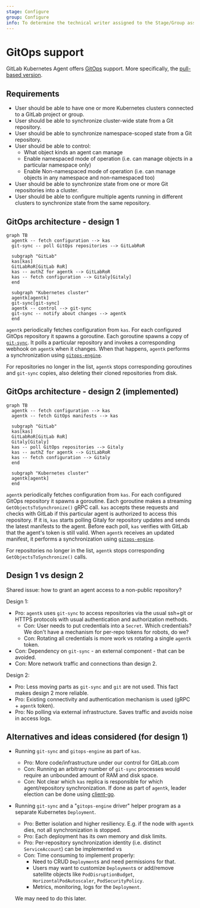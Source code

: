 ```yaml
---
stage: Configure
group: Configure
info: To determine the technical writer assigned to the Stage/Group associated with this page, see https://about.gitlab.com/handbook/engineering/ux/technical-writing/#designated-technical-writers
---
```


# GitOps support

GitLab Kubernetes Agent offers [GitOps](https://www.gitops.tech/) support. More specifically, the [pull-based version](https://www.gitops.tech/#pull-based-deployments).

## Requirements

- User should be able to have one or more Kubernetes clusters connected to a GitLab project or group.
- User should be able to synchronize cluster-wide state from a Git repository.
- User should be able to synchronize namespace-scoped state from a Git repository.
- User should be able to control:
  - What object kinds an agent can manage
  - Enable namespaced mode of operation (i.e. can manage objects in a particular namespace only)
  - Enable Non-namespaced mode of operation (i.e. can manage objects in any namespace and non-namespaced too)
- User should be able to synchronize state from one or more Git repositories into a cluster.
- User should be able to configure multiple agents running in different clusters to synchronize state from the same repository.

## GitOps architecture - design 1

```mermaid
graph TB
  agentk -- fetch configuration --> kas
  git-sync -- poll GitOps repositories --> GitLabRoR

  subgraph "GitLab"
  kas[kas]
  GitLabRoR[GitLab RoR]
  kas -- authZ for agentk --> GitLabRoR
  kas -- fetch configuration --> Gitaly[Gitaly]
  end

  subgraph "Kubernetes cluster"
  agentk[agentk]
  git-sync[git-sync]
  agentk -- control --> git-sync
  git-sync -- notify about changes --> agentk
  end
```

`agentk` periodically fetches configuration from `kas`. For each configured GitOps repository it spawns a goroutine. Each goroutine spawns a copy of [`git-sync`](https://github.com/kubernetes/git-sync). It polls a particular repository and invokes a corresponding webhook on `agentk` when it changes. When that happens, `agentk` performs a synchronization using [`gitops-engine`](https://github.com/argoproj/gitops-engine).

For repositories no longer in the list, `agentk` stops corresponding goroutines and `git-sync` copies, also deleting their cloned repositories from disk.

## GitOps architecture - design 2 (implemented)

```mermaid
graph TB
  agentk -- fetch configuration --> kas
  agentk -- fetch GitOps manifests --> kas

  subgraph "GitLab"
  kas[kas]
  GitLabRoR[GitLab RoR]
  Gitaly[Gitaly]
  kas -- poll GitOps repositories --> Gitaly
  kas -- authZ for agentk --> GitLabRoR
  kas -- fetch configuration --> Gitaly
  end

  subgraph "Kubernetes cluster"
  agentk[agentk]
  end
```

`agentk` periodically fetches configuration from `kas`. For each configured GitOps repository it spawns a goroutine. Each goroutine makes a streaming `GetObjectsToSynchronize()` gRPC call. `kas` accepts these requests and checks with GitLab if this particular agent is authorized to access this repository.
If it is, `kas` starts polling Gitaly for repository updates and sends the latest manifests to the agent. Before each poll, `kas` verifies with GitLab that the agent's token is still valid. When `agentk` receives an updated manifest, it performs a synchronization using [`gitops-engine`](https://github.com/argoproj/gitops-engine).

For repositories no longer in the list, `agentk` stops corresponding `GetObjectsToSynchronize()` calls.

## Design 1 vs design 2

Shared issue: how to grant an agent access to a non-public repository?

Design 1:

- Pro: `agentk` uses `git-sync` to access repositories via the usual ssh+git or HTTPS protocols with usual authentication and authorization methods.
  - Con: User needs to put credentials into a `Secret`. Which credentials? We don't have a mechanism for per-repo tokens for robots, do we?
  - Con: Rotating all credentials is more work vs rotating a single `agentk` token.
- Con: Dependency on `git-sync` - an external component - that can be avoided.
- Con: More network traffic and connections than design 2.

Design 2:

- Pro: Less moving parts as `git-sync` and `git` are not used. This fact makes design 2 more reliable.
- Pro: Existing connectivity and authentication mechanism is used (gRPC + `agentk` token).
- Pro: No polling via external infrastructure. Saves traffic and avoids noise in access logs.

## Alternatives and ideas considered (for design 1)

- Running `git-sync` and `gitops-engine` as part of `kas`.

  - Pro: More code/infrastructure under our control for GitLab.com
  - Con: Running an arbitrary number of `git-sync` processes would require an unbounded amount of RAM and disk space.
  - Con: Not clear which `kas` replica is responsible for which agent/repository synchronization. If done as part of `agentk`, leader election can be done using [client-go](https://pkg.go.dev/k8s.io/client-go/tools/leaderelection?tab=doc).

- Running `git-sync` and a "`gitops-engine` driver" helper program as a separate Kubernetes `Deployment`.

  - Pro: Better isolation and higher resiliency. E.g. if the node with `agentk` dies, not all synchronization is stopped.
  - Pro: Each deployment has its own memory and disk limits.
  - Pro: Per-repository synchronization identity (i.e. distinct `ServiceAccount`) can be implemented vs
  - Con: Time consuming to implement properly:
    - Need to CRUD `Deployment`s and need permissions for that.
    - Users may want to customize `Deployment`s or add/remove satellite objects like `PodDisruptionBudget`, `HorizontalPodAutoscaler`, `PodSecurityPolicy`.
    - Metrics, monitoring, logs for the `Deployment`.

  We may need to do this later.
